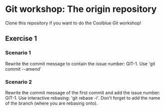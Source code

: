 # Git workshop: The origin repository

Clone this repository if you want to do the Coolblue Git workshop!

## Exercise 1

### Scenario 1
Rewrite the commit message to contain the issue number: GIT-1. Use 'git commit --amend'

### Scenario 2
Rewrite the commit message of the first commit and add the issue number: GIT-1. Use interactive rebasing: 'git rebase -i'. Don't forget to add the name of the branch (where you are rebasing onto).
